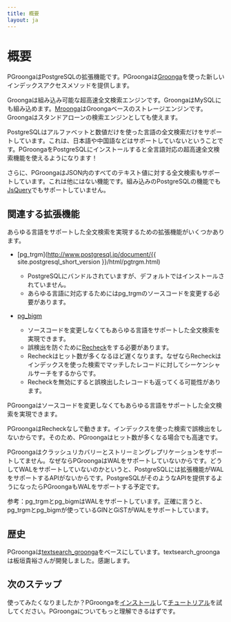 ```yaml
---
title: 概要
layout: ja
---
```


# 概要

PGroongaはPostgreSQLの拡張機能です。PGroongaは[Groonga](http://groonga.org/ja/)を使った新しいインデックスアクセスメソッドを提供します。

Groongaは組み込み可能な超高速全文検索エンジンです。GroongaはMySQLにも組み込めます。[Mroonga](http://mroonga.org/ja/)はGroongaベースのストレージエンジンです。Groongaはスタンドアローンの検索エンジンとしても使えます。 

PostgreSQLはアルファベットと数値だけを使った言語の全文検索だけをサポートしています。これは、日本語や中国語などはサポートしていないということです。PGroongaをPostgreSQLにインストールすると全言語対応の超高速全文検索機能を使えるようになります！

さらに、PGroongaはJSON内のすべてのテキスト値に対する全文検索もサポートしています。これは他にはない機能です。組み込みのPostgreSQLの機能でも[JsQuery](https://github.com/postgrespro/jsquery)でもサポートしていません。

## 関連する拡張機能

あらゆる言語をサポートした全文検索を実現するための拡張機能がいくつかあります。

  * [pg_trgm](http://www.postgresql.jp/document/{{ site.postgresql_short_version }}/html/pgtrgm.html)
    * PostgreSQLにバンドルされていますが、デフォルトではインストールされていません。
    * あらゆる言語に対応するためにはpg\_trgmのソースコードを変更する必要があります。

  * [pg_bigm](http://pgbigm.osdn.jp/)
    * ソースコードを変更しなくてもあらゆる言語をサポートした全文検索を実現できます。
    * 誤検出を防ぐために[Recheck](http://pgbigm.osdn.jp/pg_bigm-1-1.html#enable_recheck)をする必要があります。
    * Recheckはヒット数が多くなるほど遅くなります。なぜならRecheckはインデックスを使った検索でマッチしたレコードに対してシーケンシャルサーチをするからです。
    * Recheckを無効にすると誤検出したレコードも返ってくる可能性があります。

PGroongaはソースコードを変更しなくてもあらゆる言語をサポートした全文検索を実現できます。

PGroongaはRecheckなしで動きます。インデックスを使った検索で誤検出をしないからです。そのため、PGroongaはヒット数が多くなる場合でも高速です。

PGroongaはクラッシュリカバリーとストリーミングレプリケーションをサポートしてません。なぜならPGroongaはWALをサポートしていないからです。どうしてWALをサポートしていないのかというと、PostgreSQLには拡張機能がWALをサポートするAPIがないからです。PostgreSQLがそのようなAPIを提供するようになったらPGroongaもWALをサポートする予定です。

参考：pg\_trgmとpg\_bigmはWALをサポートしています。正確に言うと、pg\_trgmとpg\_bigmが使っているGINとGiSTがWALをサポートしています。

## 歴史

PGroongaは[textsearch_groonga](http://textsearch-ja.projects.pgfoundry.org/textsearch_groonga.html)をベースにしています。textsearch\_groongaは板垣貴裕さんが開発しました。感謝します。

## 次のステップ

使ってみたくなりましたか？PGroongaを[インストール](../install/)して[チュートリアル](../tutorial/)を試してください。PGroongaについてもっと理解できるはずです。
